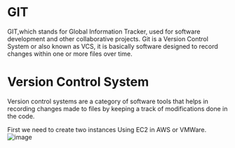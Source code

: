 # GIT
GIT,which stands for Global Information Tracker, used for software development and other collaborative projects. Git is a Version Control System or also known as VCS, it is basically software designed to record changes within one or more files over time. 
# Version Control System
Version control systems are a category of software tools that helps in recording changes made to files by keeping a track of modifications done in the code.

First we need to create two instances Using EC2 in AWS or VMWare.
![image](https://github.com/MadhunadhGurram/My_Project/assets/84019306/e01c7f54-0fec-4a04-8910-f06c40afd445)
